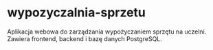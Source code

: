 # wypozyczalnia-sprzetu
Aplikacja webowa do zarządzania wypożyczaniem sprzętu na uczelni.
Zawiera frontend, backend i bazę danych PostgreSQL.
